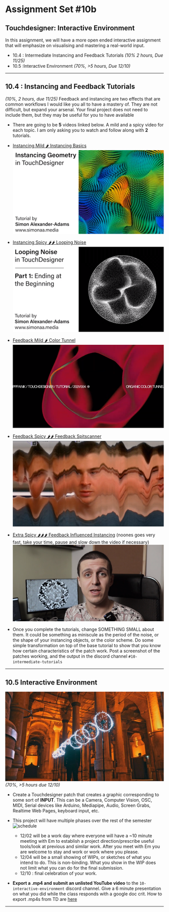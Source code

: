 # Assignment Set #10b

## Touchdesigner: Interactive Environment

In this assignment, we will have a more open ended interactive assignment that will emphasize on visualising and mastering a real-world input. 


* 10.4 : Intermediate Instancing and Feedback Tutorials *(10% 2 hours, Due 11/25)*
* 10.5 :Interactive Environment *(70%, >5 hours, Due 12/10)*


---
## 10.4 : Instancing and Feedback Tutorials
*(10%, 2 hours, due 11/25)* 
Feedback and instancing are two effects that are common workflows I would like you all to have a mastery of. They are not difficult, but expand your arsenal. Your final project does not need to include them, but they may be useful for you to have available

* There are going to be **5** videos linked below. A mild and a spicy video for each topic. I am only asking you to watch and follow along with **2** tutorials.

* [Instancing Mild 🌶️ Instancing Basics](https://www.youtube.com/watch?v=BFG-FBKuJow)
![Instancing mild](images/emtouchdesignerlectures/instancing_mild.png)
* [Instancing Spicy 🌶️🌶️ Looping Noise](https://www.youtube.com/watch?v=TGYO1WcT5ys)
![Instancing Spicy](images/emtouchdesignerlectures/instancing_spicy.png)

* [Feedback Mild 🌶️  Color Tunnel](https://www.youtube.com/watch?v=gHPrDMqOmJ0&t=47s)
![feedbackmild](images/emtouchdesignerlectures/feedback_mild.png)
* [Feedback Spicy 🌶️🌶️ Feedback Spitscanner](https://www.youtube.com/watch?v=jOcMCGtclBs)
![fspicy](images/emtouchdesignerlectures/feedback_spicy.png)

* [Extra Spicy 🌶️🌶️🌶️ Feedback Influenced Instancing](https://www.youtube.com/watch?v=Qv2nTk4lr-E) (noones goes very fast, take your time, pause and slow down the video if necessary)
![extraspicy](images/emtouchdesignerlectures/extra_spicy.png)

* Once you complete the tutorials, change SOMETHING SMALL about them. It could be something as miniscule as the period of the noise, or the shape of your instancing objects, or the color scheme. Do some simple transformation on top of the base tutorial to show that you know how certain characteristics of the patch work. Post a screenshot of the patches working, and the output in the discord channel `#10-intermediate-tutorials`

---

## 10.5 Interactive Environment


![ienviron](images/emtouchdesignerlectures/interactive_environment.jpg)
*(70%, >5 hours due 12/10)* 


* Create a Touchdesigner patch that creates a graphic corresponding to some sort of **INPUT**. This can be a Camera, Computer Vision, OSC, MIDI, Serial devices like Arduino, Mediapipe, Audio, Screen Grabs, Realtime Web Pages, keyboard input, etc.

* This project will have multiple phases over the rest of the semester
![schedule](../syllabus/images/60212-schedule-2024.png)
    * 12/02 will be a work day where everyone will have a ~10 minute meeting with Em to establish a project direction/prescribe useful tools/look at previous and similar work. After you meet with Em you are welcome to stay and work or work where you please. 
    * 12/04 will be a small showing of WIPs, or sketches of what you intend to do. This is non-binding. What you show in the WIP does not limit what you can do for the final submission.
    * 12/10 : final celebration of your work.

* **Export a .mp4 and submit an unlisted YouTube video** to the `10-interactive-environment` discord channel. Give a 6 minute presentation on what you did while the class responds with a google doc crit. How to export .mp4s from TD are [here](https://www.youtube.com/watch?v=DSpaWDQP5O4)



---



